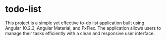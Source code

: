 # todo-list
This project is a simple yet effective to-do list application built using Angular 10.2.3, Angular Material, and FxFlex. The application allows users to manage their tasks efficiently with a clean and responsive user interface.
